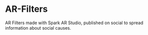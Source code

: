 # AR-Filters
AR Filters made with Spark AR Studio, published on social to spread information about social causes. 
